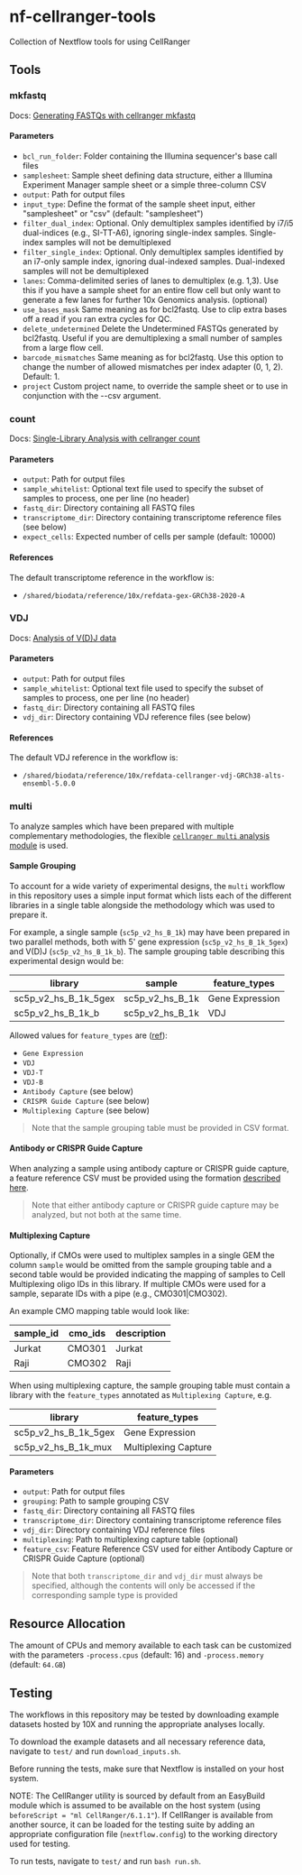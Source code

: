 # nf-cellranger-tools
Collection of Nextflow tools for using CellRanger

## Tools

### mkfastq

Docs: [Generating FASTQs with cellranger mkfastq](https://support.10xgenomics.com/single-cell-gene-expression/software/pipelines/latest/using/mkfastq)

#### Parameters

  - `bcl_run_folder`: Folder containing the Illumina sequencer's base call files
  - `samplesheet`: Sample sheet defining data structure, either a Illumina Experiment Manager sample sheet or a simple three-column CSV
  - `output`: Path for output files
  - `input_type`: Define the format of the sample sheet input, either "samplesheet" or "csv" (default: "samplesheet")
  - `filter_dual_index`: Optional. Only demultiplex samples identified by i7/i5 dual-indices (e.g., SI-TT-A6), ignoring single-index samples. Single-index samples will not be demultiplexed
  - `filter_single_index`: Optional. Only demultiplex samples identified by an i7-only sample index, ignoring dual-indexed samples. Dual-indexed samples will not be demultiplexed
  - `lanes`: Comma-delimited series of lanes to demultiplex (e.g. 1,3). Use this if you have a sample sheet for an entire flow cell but only want to generate a few lanes for further 10x Genomics analysis. (optional)
  - `use_bases_mask` Same meaning as for bcl2fastq. Use to clip extra bases off a read if you ran extra cycles for QC.
  - `delete_undetermined` Delete the Undetermined FASTQs generated by bcl2fastq. Useful if you are demultiplexing a small number of samples from a large flow cell.
  - `barcode_mismatches` Same meaning as for bcl2fastq. Use this option to change the number of allowed mismatches per index adapter (0, 1, 2). Default: 1.
  - `project` Custom project name, to override the sample sheet or to use in conjunction with the --csv argument.

### count

Docs: [Single-Library Analysis with cellranger count](https://support.10xgenomics.com/single-cell-gene-expression/software/pipelines/latest/using/count)

#### Parameters

  - `output`: Path for output files
  - `sample_whitelist`: Optional text file used to specify the subset of samples to process, one per line (no header)
  - `fastq_dir`: Directory containing all FASTQ files
  - `transcriptome_dir`: Directory containing transcriptome reference files (see below)
  - `expect_cells`: Expected number of cells per sample (default: 10000)

#### References

The default transcriptome reference in the workflow is:

- `/shared/biodata/reference/10x/refdata-gex-GRCh38-2020-A`

### VDJ

Docs: [Analysis of V(D)J data](https://support.10xgenomics.com/single-cell-vdj/software/pipelines/latest/tutorial/tutorial-vdj)

#### Parameters

  - `output`: Path for output files
  - `sample_whitelist`: Optional text file used to specify the subset of samples to process, one per line (no header)
  - `fastq_dir`: Directory containing all FASTQ files
  - `vdj_dir`: Directory containing VDJ reference files (see below)

#### References

The default VDJ reference in the workflow is:

- `/shared/biodata/reference/10x/refdata-cellranger-vdj-GRCh38-alts-ensembl-5.0.0`

### multi

To analyze samples which have been prepared with multiple complementary methodologies, the flexible
[`cellranger multi` analysis module](https://support.10xgenomics.com/single-cell-vdj/software/pipelines/latest/tutorial/tutorial-multi)
is used.

#### Sample Grouping

To account for a wide variety of experimental designs, the `multi` workflow in this repository
uses a simple input format which lists each of the different libraries in a single table
alongside the methodology which was used to prepare it.

For example, a single sample (`sc5p_v2_hs_B_1k`) may have been prepared in two
parallel methods, both with 5' gene expression (`sc5p_v2_hs_B_1k_5gex`) and V(D)J
(`sc5p_v2_hs_B_1k_b`).
The sample grouping table describing this experimental design would be:

| library | sample | feature_types |
| ------- | ------ | ------------- |
| sc5p_v2_hs_B_1k_5gex | sc5p_v2_hs_B_1k | Gene Expression |
| sc5p_v2_hs_B_1k_b | sc5p_v2_hs_B_1k | VDJ |

Allowed values for `feature_types` are ([ref](https://support.10xgenomics.com/single-cell-gene-expression/software/pipelines/latest/using/fastq-input-multi)):
  - `Gene Expression`
  - `VDJ`
  - `VDJ-T`
  - `VDJ-B`
  - `Antibody Capture`     (see below)
  - `CRISPR Guide Capture` (see below)
  - `Multiplexing Capture` (see below)

>  Note that the sample grouping table must be provided in CSV format.

####  Antibody or CRISPR Guide Capture

When analyzing a sample using antibody capture or CRISPR guide capture,
a feature reference CSV must be provided using the formation
[described here](https://support.10xgenomics.com/single-cell-gene-expression/software/pipelines/latest/using/feature-bc-analysis#feature-ref).

> Note that either antibody capture or CRISPR guide capture may be
> analyzed, but not both at the same time.

#### Multiplexing Capture

Optionally, if CMOs were used to multiplex samples in a single GEM the column `sample`
would be omitted from the sample grouping table and a second table would be provided
indicating the mapping of samples to Cell Multiplexing oligo IDs in this library.
If multiple CMOs were used for a sample, separate IDs with a pipe (e.g., CMO301|CMO302).

An example CMO mapping table would look like:

| sample_id | cmo_ids | description |
| --------- | ------- | ----------- |
| Jurkat    | CMO301  | Jurkat      |
| Raji      | CMO302  | Raji        |

When using multiplexing capture, the sample grouping table must contain a
library with the `feature_types` annotated as `Multiplexing Capture`, e.g.

| library | feature_types |
| ------- | ------------- |
| sc5p_v2_hs_B_1k_5gex | Gene Expression      |
| sc5p_v2_hs_B_1k_mux  | Multiplexing Capture |

#### Parameters

  - `output`: Path for output files
  - `grouping`: Path to sample grouping CSV
  - `fastq_dir`: Directory containing all FASTQ files
  - `transcriptome_dir`: Directory containing transcriptome reference files
  - `vdj_dir`: Directory containing VDJ reference files
  - `multiplexing`: Path to multiplexing capture table (optional)
  - `feature_csv`: Feature Reference CSV used for either Antibody Capture or CRISPR Guide Capture (optional)

> Note that both `transcriptome_dir` and `vdj_dir` must always be specified, although the contents
> will only be accessed if the corresponding sample type is provided

## Resource Allocation

The amount of CPUs and memory available to each task can be customized with the parameters `-process.cpus` (default: 16) and `-process.memory` (default: `64.GB`)

## Testing

The workflows in this repository may be tested by downloading example datasets hosted by
10X and running the appropriate analyses locally.

To download the example datasets and all necessary reference data, navigate to `test/`
and run `download_inputs.sh`.

Before running the tests, make sure that Nextflow is installed on your host system.

NOTE: The CellRanger utility is sourced by default from an EasyBuild module which
is assumed to be available on the host system (using `beforeScript = "ml CellRanger/6.1.1"`).
If CellRanger is available from another source, it can be loaded for the testing suite
by adding an appropriate configuration file (`nextflow.config`) to the working
directory used for testing.

To run tests, navigate to `test/` and run `bash run.sh`.
